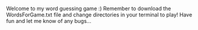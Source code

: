 Welcome to my word guessing game :)
Remember to download the WordsForGame.txt file and change directories in your terminal to play!
Have fun and let me know of any bugs...
